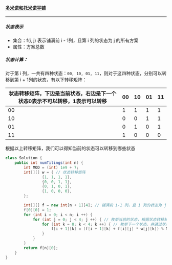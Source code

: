 #### <a href="https://leetcode.cn/problems/domino-and-tromino-tiling/">多米诺和托米诺平铺</a>

----------------

##### 状态表示

- 集合：f(i, j) 表示铺满前 i - 1列，且第 i 列的状态为 j 的所有方案
- 属性：方案总数

##### 状态计算：

对于第 i 列，一共有四种状态：`00, 10, 01, 11`，则对于这四种状态，分别可以转移到第 i + 1列的状态，有以下转移矩阵：

| 状态转移矩阵，下边是当前状态，右边是下一个状态0表示不可以转移，1表示可以转移 | 00   | 10   | 01   | 11   |
| ------------------------------------------------------------ | ---- | ---- | ---- | ---- |
| 00                                                           | 1    | 1    | 1    | 1    |
| 10                                                           | 0    | 0    | 1    | 1    |
| 01                                                           | 0    | 1    | 0    | 1    |
| 11                                                           | 1    | 0    | 0    | 0    |

根据以上转移矩阵，我们可以得知当前的状态可以转移到哪些状态

```java
class Solution {
    public int numTilings(int n) {
        int MOD = (int) 1e9 + 7;
        int[][] w = { // 状态转移矩阵
                {1, 1, 1, 1},
                {0, 0, 1, 1},
                {0, 1, 0, 1},
                {1, 0, 0, 0},
        };

        int[][] f = new int[n + 1][4]; // 铺满前 i-1 列，且 i 列的状态为 j 的所有方案数，则答案为 f[n][0]
        f[0][0] = 1;
        for (int i = 0; i < n; i ++) {
            for (int j = 0; j < 4; j ++) { // 枚举当前的状态，根据状态转移矩阵转移状态
                for (int k = 0; k < 4; k ++) { // 枚举下一个状态，并通过状态转移矩阵判断当前状态是否可以转移到下一个状态
                    f[i + 1][k] = (f[i + 1][k] + f[i][j] * w[j][k]) % MOD;
                }
            }
        }
        return f[n][0];
    }
}
```


